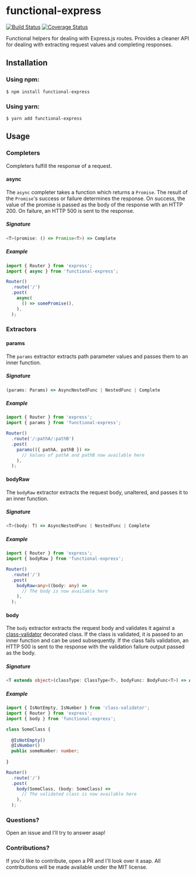 # functional-express
[![Build Status](https://travis-ci.org/halfmatthalfcat/functional-express.svg?branch=master)](https://travis-ci.org/halfmatthalfcat/functional-express)
[![Coverage Status](https://coveralls.io/repos/github/halfmatthalfcat/functional-express/badge.svg?branch=master)](https://coveralls.io/github/halfmatthalfcat/functional-express?branch=master)

Functional helpers for dealing with Express.js routes. 
Provides a cleaner API for dealing with extracting request values and completing responses.

## Installation

### Using npm:

```
$ npm install functional-express
```

### Using yarn:

```
$ yarn add functional-express
```

## Usage

### Completers
Completers fulfill the response of a request.

#### async
The `async` completer takes a function which returns a `Promise`. The result of the `Promise`'s
success or failure determines the response. On success, the value of the promise is passed as the body of the response
with an HTTP 200. On failure, an HTTP 500 is sent to the response.
##### Signature
```typescript
<T>(promise: () => Promise<T>) => Complete
```
##### Example
```typescript
import { Router } from 'express';
import { async } from 'functional-express';

Router()
  .route('/')
  .post(
    async(
      () => somePromise(),
    ),
  );

```

### Extractors

#### params
The `params` extractor extracts path parameter values and passes them to an inner function.
##### Signature
```typescript
(params: Params) => AsyncNestedFunc | NestedFunc | Complete
```
##### Example
```typescript
import { Router } from 'express';
import { params } from 'functional-express';

Router()
  .route('/:pathA/:pathB')
  .post(
    params(({ pathA, pathB }) => 
      // Values of pathA and pathB now available here
    ),
  );
```

#### bodyRaw
The `bodyRaw` extractor extracts the request body, unaltered, and passes it to an inner function.
##### Signature
```typescript
<T>(body: T) => AsyncNestedFunc | NestedFunc | Complete
```
##### Example
```typescript
import { Router } from 'express';
import { bodyRaw } from 'functional-express';

Router()
  .route('/')
  .post(
    bodyRaw<any>((body: any) => 
      // The body is now available here
    ),
  );
```

#### body
The `body` extractor extracts the request body and validates it against a 
[class-validator](https://github.com/typestack/class-validator) decorated class. If the class is validated,
it is passed to an inner function and can be used subsequently. If the class fails validation, an HTTP 500
is sent to the response with the validation failure output passed as the body.
##### Signature
```typescript
<T extends object>(classType: ClassType<T>, bodyFunc: BodyFunc<T>) => AsyncNestedFunc | NestedFunc | Complete
```
##### Example
```typescript
import { IsNotEmpty, IsNumber } from 'class-validator';
import { Router } from 'express';
import { body } from 'functional-express';

class SomeClass {
  
  @IsNotEmpty()
  @IsNumber()
  public someNumber: number;
  
}

Router()
  .route('/')
  .post(
    body(SomeClass, (body: SomeClass) => 
      // The validated class is now available here
    ),
  );
```

### Questions?
Open an issue and I'll try to answer asap!

### Contributions?
If you'd like to contribute, open a PR and I'll look over it asap. All contributions will be made 
available under the MIT license.
